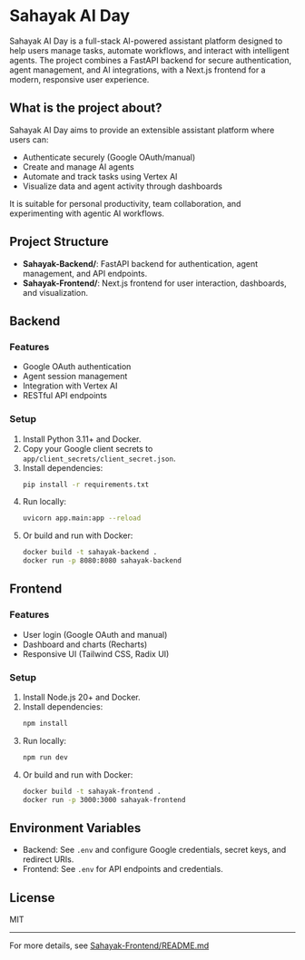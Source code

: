 # Sahayak AI Day

Sahayak AI Day is a full-stack AI-powered assistant platform designed to help users manage tasks, automate workflows, and interact with intelligent agents. The project combines a FastAPI backend for secure authentication, agent management, and AI integrations, with a Next.js frontend for a modern, responsive user experience.

## What is the project about?

Sahayak AI Day aims to provide an extensible assistant platform where users can:
- Authenticate securely (Google OAuth/manual)
- Create and manage AI agents
- Automate and track tasks using Vertex AI
- Visualize data and agent activity through dashboards

It is suitable for personal productivity, team collaboration, and experimenting with agentic AI workflows.

## Project Structure

- **Sahayak-Backend/**: FastAPI backend for authentication, agent management, and API endpoints.
- **Sahayak-Frontend/**: Next.js frontend for user interaction, dashboards, and visualization.

## Backend

### Features

- Google OAuth authentication
- Agent session management
- Integration with Vertex AI
- RESTful API endpoints

### Setup

1. Install Python 3.11+ and Docker.
2. Copy your Google client secrets to `app/client_secrets/client_secret.json`.
3. Install dependencies:
   ```sh
   pip install -r requirements.txt
   ```
4. Run locally:
   ```sh
   uvicorn app.main:app --reload
   ```
5. Or build and run with Docker:
   ```sh
   docker build -t sahayak-backend .
   docker run -p 8080:8080 sahayak-backend
   ```

## Frontend

### Features

- User login (Google OAuth and manual)
- Dashboard and charts (Recharts)
- Responsive UI (Tailwind CSS, Radix UI)

### Setup

1. Install Node.js 20+ and Docker.
2. Install dependencies:
   ```sh
   npm install
   ```
3. Run locally:
   ```sh
   npm run dev
   ```
4. Or build and run with Docker:
   ```sh
   docker build -t sahayak-frontend .
   docker run -p 3000:3000 sahayak-frontend
   ```

## Environment Variables

- Backend: See `.env` and configure Google credentials, secret keys, and redirect URIs.
- Frontend: See `.env` for API endpoints and credentials.

## License

MIT

---

For more details, see [Sahayak-Frontend/README.md](../Sahayak-Frontend/README.md)

